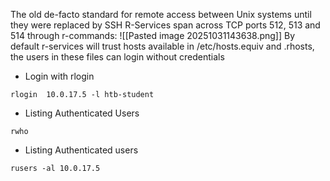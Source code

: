 The old de-facto standard for remote access between Unix systems until they were replaced by SSH
R-Services span across TCP ports 512, 513 and 514 through r-commands:
![[Pasted image 20251031143638.png]]
By default r-services will trust hosts available in /etc/hosts.equiv and .rhosts, the users in these files can login without credentials
- Login with rlogin
```vbnet
rlogin  10.0.17.5 -l htb-student
```
- Listing Authenticated Users
```vbnet
rwho
```
- Listing Authenticated users
```vbnet
rusers -al 10.0.17.5
```